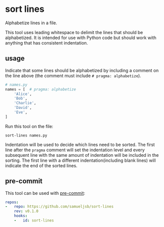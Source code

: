 # sort lines

Alphabetize lines in a file.

This tool uses leading whitespace to delimit the lines that should be alphabetized.
It is intended for use with Python code
but should work with anything that has consistent indentation.

## usage

Indicate that some lines should be alphabetized
by including a comment on the line above
(the comment must include `# pragma: alphabetize`).

```python
# names.py
names = [  # pragma: alphabetize
    'Alice',
    'Bob',
    'Charlie',
    'David',
    'Eve',
]
```

Run this tool on the file:

```shell
sort-lines names.py
```

Indentation will be used to decide which lines need to be sorted.
The first line after the `pragma` comment will set the indentation level
and every subsequent line with the same amount of indentation will be included in the sorting.
The first line with a different indentation(including blank lines) will indicate the end of the sorted lines.

## pre-commit

This tool can be used with [pre-commit](https://pre-commit.com):

```yaml
repos:
-   repo: https://github.com/samueljsb/sort-lines
    rev: v0.1.0
    hooks:
    -   id: sort-lines
```
